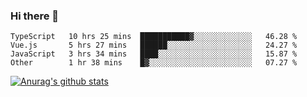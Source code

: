 ### Hi there 👋



<!--
**webB1an/webB1an** is a ✨ _special_ ✨ repository because its `README.md` (this file) appears on your GitHub profile.

Here are some ideas to get you started:

- 🔭 I’m currently working on ...
- 🌱 I’m currently learning ...
- 👯 I’m looking to collaborate on ...
- 🤔 I’m looking for help with ...
- 💬 Ask me about ...
- 📫 How to reach me: ...
- 😄 Pronouns: ...
- ⚡ Fun fact: ...
-->

<!--START_SECTION:waka-->

```text
TypeScript   10 hrs 25 mins  ███████████▓░░░░░░░░░░░░░   46.28 %
Vue.js       5 hrs 27 mins   ██████░░░░░░░░░░░░░░░░░░░   24.27 %
JavaScript   3 hrs 34 mins   ████░░░░░░░░░░░░░░░░░░░░░   15.87 %
Other        1 hr 38 mins    █▓░░░░░░░░░░░░░░░░░░░░░░░   07.27 %
```

<!--END_SECTION:waka-->


[![Anurag's github stats](https://github-readme-stats.vercel.app/api?username=webB1an&show_icons=true&theme=radical)](https://github.com/anuraghazra/github-readme-stats)

